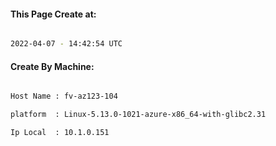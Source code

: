 
   
#### This Page Create at:

```bash

2022-04-07 - 14:42:54 UTC

```

#### Create By Machine:

```bash

Host Name : fv-az123-104

platform  : Linux-5.13.0-1021-azure-x86_64-with-glibc2.31

Ip Local  : 10.1.0.151

```

